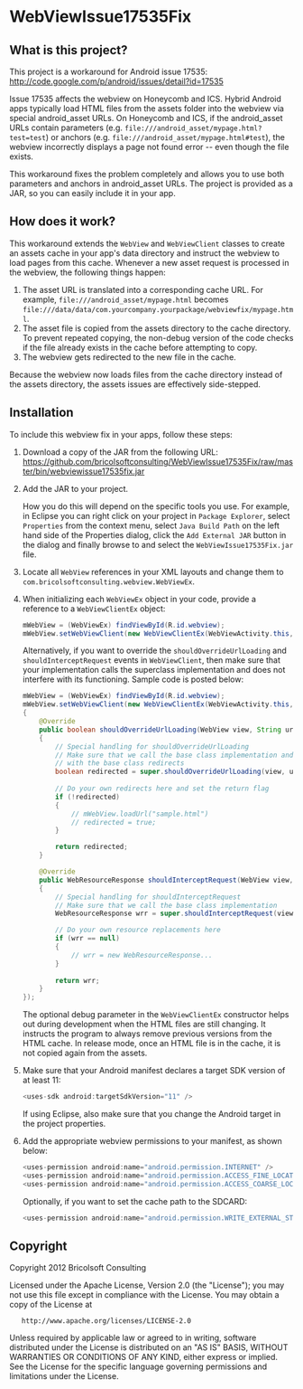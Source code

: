 WebViewIssue17535Fix
====================

What is this project?
---------------------
This project is a workaround for Android issue 17535: http://code.google.com/p/android/issues/detail?id=17535

Issue 17535 affects the webview on Honeycomb and ICS. Hybrid Android apps typically load HTML files from the assets folder into the webview via special android_asset URLs. On Honeycomb and ICS, if the android_asset URLs contain parameters (e.g. `file:///android_asset/mypage.html?test=test`) or anchors (e.g. `file:///android_asset/mypage.html#test`), the webview incorrectly displays a page not found error -- even though the file exists.

This workaround fixes the problem completely and allows you to use both parameters and anchors in android_asset URLs. The project is provided as a JAR, so you can easily include it in your app.

How does it work?
-----------------

This workaround extends the `WebView` and `WebViewClient` classes to create an assets cache in your app's data directory and instruct the webview to load pages from this cache. Whenever a new asset request is processed in the webview, the following things happen:

1. The asset URL is translated into a corresponding cache URL. For example, `file:///android_asset/mypage.html` becomes `file:///data/data/com.yourcompany.yourpackage/webviewfix/mypage.html`.
2. The asset file is copied from the assets directory to the cache directory. To prevent repeated copying, the non-debug version of the code checks if the file already exists in the cache before attempting to copy.
3. The webview gets redirected to the new file in the cache.

Because the webview now loads files from the cache directory instead of the assets directory, the assets issues are effectively side-stepped.

Installation
------------
To include this webview fix in your apps, follow these steps:

1. Download a copy of the JAR from the following URL: https://github.com/bricolsoftconsulting/WebViewIssue17535Fix/raw/master/bin/webviewissue17535fix.jar
2. Add the JAR to your project.

   How you do this will depend on the specific tools you use. For example, in Eclipse you can right click on your project in `Package Explorer`, select `Properties` from the context menu, select `Java Build Path` on the left hand side of the Properties dialog, click the `Add External JAR` button in the dialog and finally browse to and select the `WebViewIssue17535Fix.jar` file.
   
3. Locate all `WebView` references in your XML layouts and change them to `com.bricolsoftconsulting.webview.WebViewEx`.
4. When initializing each `WebViewEx` object in your code, provide a reference to a `WebViewClientEx` object:

    ```java
    mWebView = (WebViewEx) findViewById(R.id.webview);
    mWebView.setWebViewClient(new WebViewClientEx(WebViewActivity.this, DEBUG));
    ```

   Alternatively, if you want to override the `shouldOverrideUrlLoading` and `shouldInterceptRequest` events in `WebViewClient`, then make sure that your implementation calls the superclass implementation and does not interfere with its functioning. Sample code is posted below:

    ```java
    mWebView = (WebViewEx) findViewById(R.id.webview);
    mWebView.setWebViewClient(new WebViewClientEx(WebViewActivity.this, DEBUG)
    {
        @Override
        public boolean shouldOverrideUrlLoading(WebView view, String url)
        {
            // Special handling for shouldOverrideUrlLoading
            // Make sure that we call the base class implementation and do not interfere
            // with the base class redirects
            boolean redirected = super.shouldOverrideUrlLoading(view, url);
				
            // Do your own redirects here and set the return flag
            if (!redirected)
            {
                // mWebView.loadUrl("sample.html")
                // redirected = true;
            }

            return redirected;
        }

        @Override
        public WebResourceResponse shouldInterceptRequest(WebView view, String url)
        {
            // Special handling for shouldInterceptRequest
            // Make sure that we call the base class implementation
            WebResourceResponse wrr = super.shouldInterceptRequest(view, url);

            // Do your own resource replacements here
            if (wrr == null)
            {
                // wrr = new WebResourceResponse...
            }
				
            return wrr;
        }
    });
    ```
   
   The optional debug parameter in the `WebViewClientEx` constructor helps out during development when the HTML files are still changing. It instructs the program to always remove previous versions from the HTML cache. In release mode, once an HTML file is in the cache, it is not copied again from the assets.

5. Make sure that your Android manifest declares a target SDK version of at least 11:

    ```java
    <uses-sdk android:targetSdkVersion="11" />
    ```
    
   If using Eclipse, also make sure that you change the Android target in the project properties.

6. Add the appropriate webview permissions to your manifest, as shown below:

    ```java
    <uses-permission android:name="android.permission.INTERNET" />
    <uses-permission android:name="android.permission.ACCESS_FINE_LOCATION" />
    <uses-permission android:name="android.permission.ACCESS_COARSE_LOCATION" />
    ```

   Optionally, if you want to set the cache path to the SDCARD:
   
    ```java
    <uses-permission android:name="android.permission.WRITE_EXTERNAL_STORAGE" />
    ```

Copyright
---------
Copyright 2012 Bricolsoft Consulting

Licensed under the Apache License, Version 2.0 (the "License"); you may not use this file except in compliance with the License. You may obtain a copy of the License at

       http://www.apache.org/licenses/LICENSE-2.0

Unless required by applicable law or agreed to in writing, software distributed under the License is distributed on an "AS IS" BASIS, WITHOUT WARRANTIES OR CONDITIONS OF ANY KIND, either express or implied. See the License for the specific language governing permissions and limitations under the License.